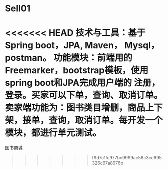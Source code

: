 # Sell01
<<<<<<< HEAD
技术与工具：基于Spring boot，JPA,  Maven， Mysql，postman。
功能模块：前端用的Freemarker，bootstrap模板，使用spring boot和JPA完成用户端的
注册，登录。买家可以下单，查询、取消订单。卖家端功能为：图书类目增删，商品上下架，接单，查询，取消订单。每开发一个模块，都进行单元测试。
=======
图书商城
>>>>>>> f9d7c1fc977bc9999ac56c3cc695326c97a8976b

